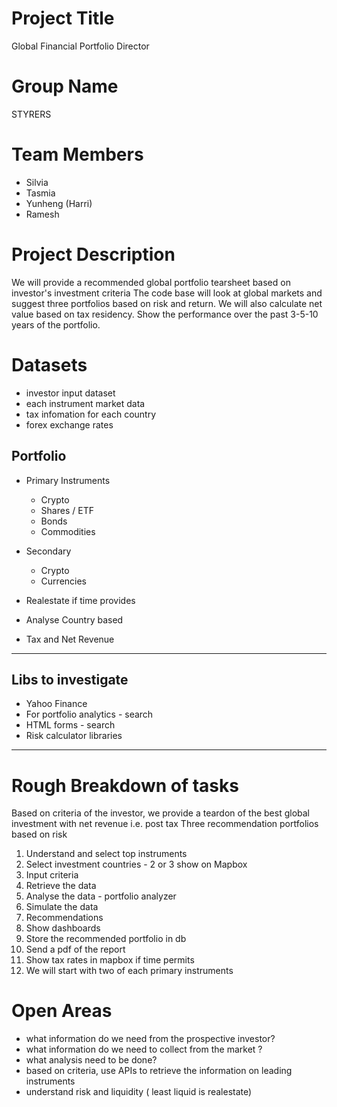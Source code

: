 # Project Title
Global Financial Portfolio Director 

# Group Name
STYRERS   

# Team Members 
- Silvia
- Tasmia
- Yunheng (Harri)
- Ramesh

# Project Description
We will provide a recommended global portfolio tearsheet based on investor's investment criteria
The code base will look at global markets and suggest three portfolios based on risk and return. We will also calculate net value based on tax residency. Show the performance over the past 3-5-10 years of the portfolio.

# Datasets 
- investor input dataset
- each instrument market data
- tax infomation for each country 
- forex exchange rates   

## Portfolio 
- Primary Instruments 
    * Crypto
    * Shares / ETF
    * Bonds
    * Commodities
- Secondary 
    * Crypto 
    * Currencies 

- Realestate if time provides
- Analyse Country based
- Tax and Net Revenue 

---

## Libs to investigate
* Yahoo Finance
* For portfolio analytics - search
* HTML forms - search 
* Risk calculator libraries 

---

# Rough Breakdown of tasks
Based on criteria of the investor, we provide a teardon of the best global investment with net revenue i.e. post tax
Three recommendation portfolios based on risk

1. Understand and select top instruments
2. Select investment countries - 2 or 3 show on Mapbox  
3. Input criteria
4. Retrieve the data
5. Analyse the data - portfolio analyzer
6. Simulate the data
7. Recommendations
8. Show dashboards 
9. Store the recommended portfolio in db
10. Send a pdf of the report 
11. Show tax rates in mapbox if time permits
12. We will start with two of each primary instruments

# Open Areas

* what information do we need from the prospective investor? 
* what information do we need to collect from the market ?
* what analysis need to be done?
* based on criteria, use APIs to retrieve the information on leading instruments
* understand risk and liquidity ( least liquid is realestate)
